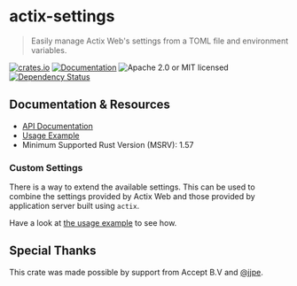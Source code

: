 # actix-settings

> Easily manage Actix Web's settings from a TOML file and environment variables.

<!-- prettier-ignore-start -->

[![crates.io](https://img.shields.io/crates/v/actix-settings?label=latest)](https://crates.io/crates/actix-settings)
[![Documentation](https://docs.rs/actix-settings/badge.svg?version=0.9.0)](https://docs.rs/actix-settings/0.9.0)
![Apache 2.0 or MIT licensed](https://img.shields.io/crates/l/actix-settings)
[![Dependency Status](https://deps.rs/crate/actix-settings/0.9.0/status.svg)](https://deps.rs/crate/actix-settings/0.9.0)

<!-- prettier-ignore-end -->

## Documentation & Resources

- [API Documentation](https://docs.rs/actix-settings)
- [Usage Example][usage]
- Minimum Supported Rust Version (MSRV): 1.57

### Custom Settings

There is a way to extend the available settings. This can be used to combine the settings provided by Actix Web and those provided by application server built using `actix`.

Have a look at [the usage example][usage] to see how.

## Special Thanks

This crate was made possible by support from Accept B.V and [@jjpe].

[usage]: https://github.com/actix/actix-extras/blob/master/actix-settings/examples/actix.rs
[@jjpe]: https://github.com/jjpe
